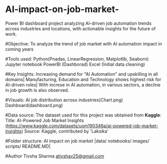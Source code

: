 # AI-impact-on-job-market-
Power BI dashboard project analyzing AI-driven job automation trends across industries and locations, with actionable insights for the future of work.

#Objective: 
To analyze the trend of job market with AI automation impact in coming years

#Tools used: 
Python(Pnadas, LinearRegression, Matplotlib, Seaborn)
Jupyter notebook
PowerBI (Dashborad)
Excel (Initial data cleaning)

#Key Insights: 
Increasing demand for "AI Automation" and upskilling in all domains| 
Manufacturing, Education and Technology shows highest risk for AI-driven roles|
With increse in AI automation, in various sectors, a decline in job growth is also observed.

#Visuals:
AI job distribution across industries(Chart.png)
Dashboard(dashboard.png)

#Data source:
The dataset used for this project was obtained from **Kaggle**:
Title: AI-Powered Job Market Insights (https://www.kaggle.com/datasets/uom190346a/ai-powered-job-market-insights)
Source: Kaggle, contributed by 'Laksika'

#Folder structure: 
AI impact on job market 
|data/
notebooks/
images/
scripts/
README.MD|

#Author 
Tivsha Sharma 
ativshav25@gmail.com 
